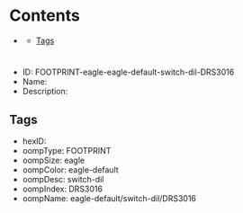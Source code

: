 



Contents
========

* [](#)
	* [Tags](#tags)

# 

- ID: FOOTPRINT-eagle-eagle-default-switch-dil-DRS3016
- Name: 
- Description: 

## Tags

- hexID: 
- oompType: FOOTPRINT
- oompSize: eagle
- oompColor: eagle-default
- oompDesc: switch-dil
- oompIndex: DRS3016
- oompName: eagle-default/switch-dil/DRS3016
